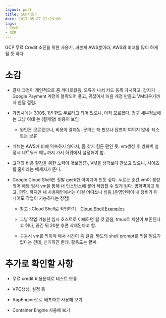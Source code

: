 ```yaml
---
layout: post
title: GCP사용기
date: 2017-05-07 22:23:00
tags:
- Tech
- GCP
---
```


GCP 무료 Credit 소진을 위한 사용기, 써본게 AWS뿐이라, AWS와 비교를 많이 하게 될 듯 하다

# 소감

- 결재 과정이 개인적으로 좀 까다로웠음, 오류가 나서 카드 등록 다시하고, 갑자기 Google Payment 계정이 블락되어 풀고, 귀찮아서 처음 계정 만들고 VM띄우기까지 한달 걸림.

- 가입시에는 300$, 1년 한도 무료라고 되어 있으나, 아직 모르겠다. 청구 세부정보에는 그냥 여태 쓴 (결제할) 비용이 보임
  - 원인은 모르겠으나, 비용이 결제됨. 문의는 해 봤으나 답변이 여의치 않네. 테스트는 보류

- 메뉴는 AWS에 비해 익숙하지 않아서, 좀 찾기 힘든 편인 듯. vm생성 후 방화벽 설정시 네트워크 메뉴까지 가서 하위에서 설정해야 함.

- 고객의 비용 절감을 위한 노력이 엿보임(?), VM을 생각보다 안쓰고 있으니, 사이즈를 줄이라는 메세지가 뜬다.

- Google Cloud Shell은 정말 geek한 아이디어 인듯 싶다. 누르는 순간 vm이 생성되어 해당 임시 vm을 통해 내 인스턴스에 붙어 작업할 수 있게 된다. 방화벽이고 뭐고, 편함. 하지만 내 사용패턴에서는 이걸 어따쓰나 싶음.(운영인력이 내 장비가 아니어도 작업이 가능하다는 장점)

  - 참고 : Cloud Shell로 작업하기 - [Cloud Shell Examples](https://cloud.google.com/shell/docs/examples)

  - 그냥 작업 가능한 임시 호스트로 이해하면 될 것 같음, tmux로 세션이 보존된다고 하나, 끊긴 뒤 20분 후면 삭제된다고 함.

  - 구동시 vm를 띄워야 해서 시간이 좀 걸림. 별도의 shell prompt를 띄울 필요가 없다는 건데, 신기하긴 한데, 활용도는 글쎄.


# 추가로 확인할 사항

- 무료 credit 비용문제로 테스트 보류

- VPC생성, 설정 등
- AppEngine으로 배포하고 사용해 보기
- Container Engine 사용해 보기
